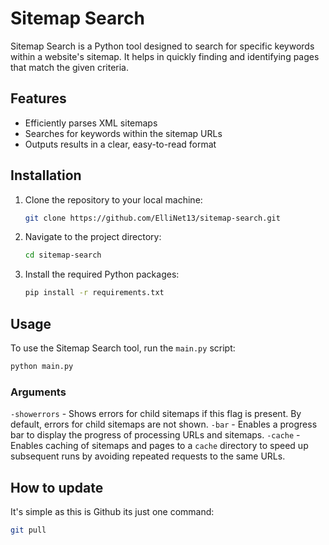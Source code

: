 # Sitemap Search

Sitemap Search is a Python tool designed to search for specific keywords within a website's sitemap. It helps in quickly finding and identifying pages that match the given criteria.

## Features

- Efficiently parses XML sitemaps
- Searches for keywords within the sitemap URLs
- Outputs results in a clear, easy-to-read format

## Installation

1. Clone the repository to your local machine:

    ```bash
    git clone https://github.com/ElliNet13/sitemap-search.git
    ```

2. Navigate to the project directory:

    ```bash
    cd sitemap-search
    ```

3. Install the required Python packages:

    ```bash
    pip install -r requirements.txt
    ```

## Usage

To use the Sitemap Search tool, run the `main.py` script:

```bash
python main.py
```
### Arguments
```-showerrors``` - Shows errors for child sitemaps if this flag is present. By default, errors for child sitemaps are not shown.
```-bar``` - Enables a progress bar to display the progress of processing URLs and sitemaps.
```-cache``` - Enables caching of sitemaps and pages to a `cache` directory to speed up subsequent runs by avoiding repeated requests to the same URLs.



## How to update
It's simple as this is Github its just one command:
```bash
git pull
```
